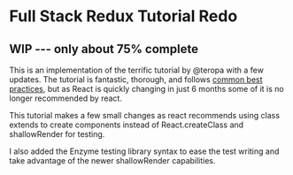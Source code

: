 # Full Stack Redux Tutorial Redo

## WIP --- only about 75% complete

This is an implementation of the terrific tutorial by @teropa
with a few updates. The tutorial is fantastic, thorough, and follows [common best practices](https://medium.com/javascript-and-opinions/state-of-the-art-javascript-in-2016-ab67fc68eb0b#.u80vh537a), but as React is quickly changing in just 6 months some of it is no longer recommended by react.

This tutorial makes a few small changes as react recommends using class extends to create components instead of React.createClass and shallowRender for testing.

I also added the Enzyme testing library syntax to ease the test writing and take advantage of the newer shallowRender capabilities.
